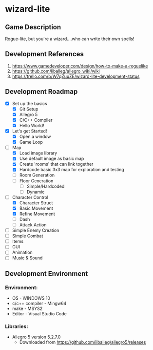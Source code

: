 # wizard-lite

## Game Description
Rogue-lite, but you're a wizard....who can write their own spells!

## Development References
1. https://www.gamedeveloper.com/design/how-to-make-a-roguelike
2. https://github.com/liballeg/allegro_wiki/wiki
3. https://trello.com/b/W7qZuuZE/wizard-lite-development-status

## Development Roadmap
- [x] Set up the basics
    - [x] Git Setup
    - [x] Allegro 5
    - [x] C/C++ Compiler
    - [x] Hello World!
- [x] Let's get Started!
    - [x] Open a window
    - [x] Game Loop
- [ ] Map
    - [x] Load image library
    - [x] Use default image as basic map
    - [x] Create 'rooms' that can link together
    - [x] Hardcode basic 3x3 map for exploration and testing
    - [ ] Room Generation
    - [ ] Floor Generation
      - [ ] Simple/Hardcoded
      - [ ] Dynamic
- [ ] Character Control
    - [x] Character Struct
    - [x] Basic Movement
    - [x] Refine Movement
    - [ ] Dash
    - [ ] Attack Action
- [ ] Simple Enemy Creation
- [ ] Simple Combat
- [ ] Items
- [ ] GUI
- [ ] Animation
- [ ] Music & Sound

## Development Environment
### Environment:
* OS              -   WINDOWS 10
* c/c++ compiler  -   Mingw64
* make            -   MSYS2
* Editor          -   Visual Studio Code

### Libraries:
* Allegro 5 version 5.2.7.0
    * Downloaded from https://github.com/liballeg/allegro5/releases
